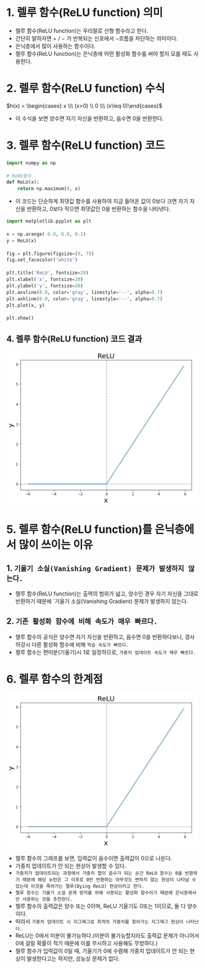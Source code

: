 # 1. 렐루 함수(ReLU function) 의미

- 렐루 함수(ReLU function)는 우리말로 선형 함수라고 한다.
- 간단히 말하자면 $+$ / $-$ 가 반복되는 신호에서 $-$흐름을 차단하는 의미이다.
- 은닉층에서 많이 사용하는 함수이다.
- 렐루 함수(ReLU function)는 은닉층에 어떤 활성화 함수를 써야 할지 모를 때도 사용한다.

# 2. 렐루 함수(ReLU function) 수식
$h(x) = \begin{cases} x \\\ (x>0) \\ 0 \\\ (x\leq 0)\end{cases}$

- 이 수식을 보면 양수면 자기 자신을 반환하고, 음수면 0을 반환한다.

# 3. 렐루 함수(ReLU function) 코드
```python
import numpy as np

# ReRU함수
def ReLU(x):
    return np.maximum(0, x)
```

- 이 코드는 단순하게 최댓값 함수를 사용하여 지금 들어온 값이 0보다 크면 자기 자신을 반환하고, 0보다 작으면 최댓값인 0을 반환하는 함수을 나타낸다.

```python
import matplotlib.pyplot as plt

x = np.arange(-6.0, 6.0, 0.1)
y = ReLU(x)

fig = plt.figure(figsize=(9, 7))
fig.set_facecolor('white')

plt.title('ReLU', fontsize=20)
plt.xlabel('x', fontsize=20)
plt.ylabel('y', fontsize=20)
plt.axvline(0.0, color='gray', linestyle='--', alpha=0.7)
plt.axhline(0.0, color='gray', linestyle='--', alpha=0.7)
plt.plot(x, y)

plt.show()
```
## 4. 렐루 함수(ReLU function) 코드 결과

![alt text](./Picture/ReLU_function.png)

# 5. 렐루 함수(ReLU function)를 은닉층에서 많이 쓰이는 이유

## 1. `기울기 소실(Vanishing Gradient) 문제가 발생하지 않는다.`

- 렐루 함수(ReLU function)는 출력의 범위가 넓고, 양수인 경우 자기 자신을 그대로 반환하기 때문에 `기울기 소실(Vanishing Gradient) 문제가 발생하지 않는다.

## 2. `기존 활성화 함수에 비해 속도가 매우 빠르다.`

- 렐루 함수의 공식은 양수면 자기 자신을 반환하고, 음수면 0을 반환하다보니, 경사 하강시 다른 활성화 함수에 비해 `학습 속도가 빠르다.`
- 렐루 함수는 편미분(기울기)시 1로 일정하므로, `가중치 업데이트 속도가 매우 빠르다.`

# 6. 렐루 함수의 한계점

![alt text](./Picture/ReLU_function.png)

- 렐루 함수의 그래프를 보면, 입력값이 음수이면 출력값이 0으로 나온다.
- 가중치 업데이트가 안 되는 현상이 발생할 수 있다.
- `가중치가 업데이트되는 과정에서 가중치 합이 음수가 되는 순간 ReLU 함수는 0을 반환하기 때문에 해당 뉴런은 그 이후로 0만 반환하는 아무것도 변하지 않는 현상이 나타날 수 있는데 이것을 죽어가는 렐루(Dying ReLU) 현상이라고 한다.`
- `렐루 함수는 기울기 소실 문제 방지를 위해 사용되는 활성화 함수이기 때문에 은닉층에서만 사용하는 것을 추천한다.`
- 렐루 함수의 출력값은 양수 또는 0이며, ReLU 기울기도 0또는 1이므로, 둘 다 양수이다.
- 따라서 `가중치 업데이트 시 지그제그로 최적의 가중치를 찾아가는 지그재그 현상이 나타난다.`
- ReLU는 0에서 미분이 불가능하다.(미분이 불가능할지라도 출력값 문제가 아니어서 0에 걸릴 확률이 적기 때문에 이를 무시하고 사용해도 무방하다.)
- 렐루 함수가 입력값이 0일 때, 기울기가 0에 수렴해 가중치 업데이트가 안 되는 현상이 발생한다고는 하지만, 성능상 문제가 없다.

